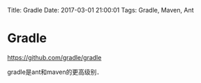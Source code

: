 Title: Gradle
Date: 2017-03-01 21:00:01
Tags: Gradle, Maven, Ant



# Gradle

<https://github.com/gradle/gradle>

gradle是ant和maven的更高级别．
